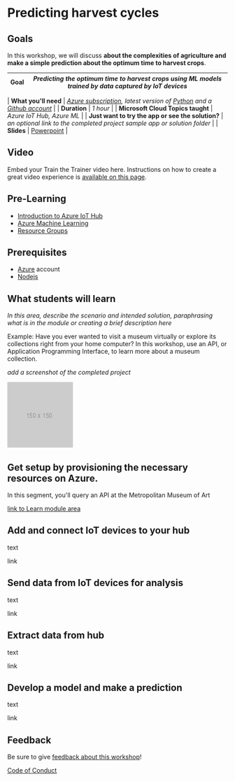 # Predicting harvest cycles

## Goals

In this workshop, we will discuss **about the complexities of agriculture and make a simple prediction about the optimum time to harvest crops**.

| **Goal**              | *Predicting the optimum time to harvest crops using ML models trained by data captured by IoT devices*                                    |
| ----------------------------- | --------------------------------------------------------------------- |

| **What you'll need**          | *[Azure subscription](https://azure.microsoft.com/en-in/), latest version of [Python](https://www.python.org/) and a [Github account](https://github.com/)* |
| **Duration**                  | *1 hour*                                                                |
| **Microsoft Cloud Topics taught**                  | *Azure IoT Hub, Azure ML*                                                                |
| **Just want to try the app or see the solution?** | *an optional link to the completed project sample app or solution folder*                         |
| **Slides** | [Powerpoint](slides.pptx) |

## Video

Embed your Train the Trainer video here. Instructions on how to create a great video experience is [available on this page](../video-guidance.md).

## Pre-Learning

- [Introduction to Azure IoT Hub](https://docs.microsoft.com/en-gb/learn/modules/introduction-to-iot-hub/?WT.mc_id=Portal-Microsoft_Azure_Marketplace)
- [Azure Machine Learning](https://docs.microsoft.com/en-us/azure/machine-learning/overview-what-is-azure-machine-learning)
- [Resource Groups](https://docs.microsoft.com/en-us/azure/azure-resource-manager/management/manage-resource-groups-portal)

## Prerequisites

- [Azure](https://azure.microsoft.com/en-in/) account
- [Nodejs](https://nodejs.org/en/download/)

## What students will learn

*In this area, describe the scenario and intended solution, paraphrasing what is in the module or creating a brief description here*

Example: Have you ever wanted to visit a museum virtually or explore its collections right from your home computer? In this workshop, use an API, or Application Programming Interface, to learn more about a museum collection.

*add a screenshot of the completed project*

![image of completed project](images/placeholder.png)

## Get setup by provisioning the necessary resources on Azure.

In this segment, you'll query an API at the Metropolitan Museum of Art

[link to Learn module area](link)

## Add and connect IoT devices to your hub

text

link

## Send data from IoT devices for analysis

text

link

## Extract data from hub

text

link

## Develop a model and make a prediction

text

link

## Feedback

Be sure to give [feedback about this workshop](https://forms.office.com/r/MdhJWMZthR)!

[Code of Conduct](../CODE_OF_CONDUCT.md)
